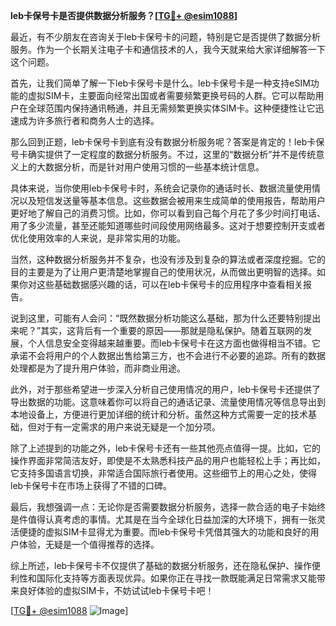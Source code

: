 **leb卡保号卡是否提供数据分析服务？[[TG💪+ @esim1088](https://t.me/s/esim1088)]**

最近，有不少朋友在咨询关于leb卡保号卡的问题，特别是它是否提供了数据分析服务。作为一个长期关注电子卡和通信技术的人，我今天就来给大家详细解答一下这个问题。

首先，让我们简单了解一下leb卡保号卡是什么。leb卡保号卡是一种支持eSIM功能的虚拟SIM卡，主要面向经常出国或者需要频繁更换号码的人群。它可以帮助用户在全球范围内保持通讯畅通，并且无需频繁更换实体SIM卡。这种便捷性让它迅速成为许多旅行者和商务人士的选择。

那么回到正题，leb卡保号卡到底有没有数据分析服务呢？答案是肯定的！leb卡保号卡确实提供了一定程度的数据分析服务。不过，这里的“数据分析”并不是传统意义上的大数据分析，而是针对用户使用习惯的一些基本统计信息。

具体来说，当你使用leb卡保号卡时，系统会记录你的通话时长、数据流量使用情况以及短信发送量等基本信息。这些数据会被用来生成简单的使用报告，帮助用户更好地了解自己的消费习惯。比如，你可以看到自己每个月花了多少时间打电话、用了多少流量，甚至还能知道哪些时间段使用网络最多。这对于想要控制开支或者优化使用效率的人来说，是非常实用的功能。

当然，这种数据分析服务并不复杂，也没有涉及到复杂的算法或者深度挖掘。它的目的主要是为了让用户更清楚地掌握自己的使用状况，从而做出更明智的选择。如果你对这些基础数据感兴趣的话，可以在leb卡保号卡的应用程序中查看相关报告。

说到这里，可能有人会问：“既然数据分析功能这么基础，那为什么还要特别提出来呢？”其实，这背后有一个重要的原因——那就是隐私保护。随着互联网的发展，个人信息安全变得越来越重要。而leb卡保号卡在这方面也做得相当不错。它承诺不会将用户的个人数据出售给第三方，也不会进行不必要的追踪。所有的数据处理都是为了提升用户体验，而非商业用途。

此外，对于那些希望进一步深入分析自己使用情况的用户，leb卡保号卡还提供了导出数据的功能。这意味着你可以将自己的通话记录、流量使用情况等信息导出到本地设备上，方便进行更加详细的统计和分析。虽然这种方式需要一定的技术基础，但对于有一定需求的用户来说无疑是一个加分项。

除了上述提到的功能之外，leb卡保号卡还有一些其他亮点值得一提。比如，它的操作界面非常简洁友好，即使是不太熟悉科技产品的用户也能轻松上手；再比如，它支持多国语言切换，非常适合国际旅行者使用。这些细节上的用心之处，使得leb卡保号卡在市场上获得了不错的口碑。

最后，我想强调一点：无论你是否需要数据分析服务，选择一款合适的电子卡始终是件值得认真考虑的事情。尤其是在当今全球化日益加深的大环境下，拥有一张灵活便捷的虚拟SIM卡显得尤为重要。而leb卡保号卡凭借其强大的功能和良好的用户体验，无疑是一个值得推荐的选择。

综上所述，leb卡保号卡不仅提供了基础的数据分析服务，还在隐私保护、操作便利性和国际化支持等方面表现优异。如果你正在寻找一款既能满足日常需求又能带来良好体验的虚拟SIM卡，不妨试试leb卡保号卡吧！

[[TG💪+ @esim1088](https://t.me/s/esim1088) ![Image](https://i.postimg.cc/4NQfJmqS/Snipaste-2025-05-13-00-14-12.png)]